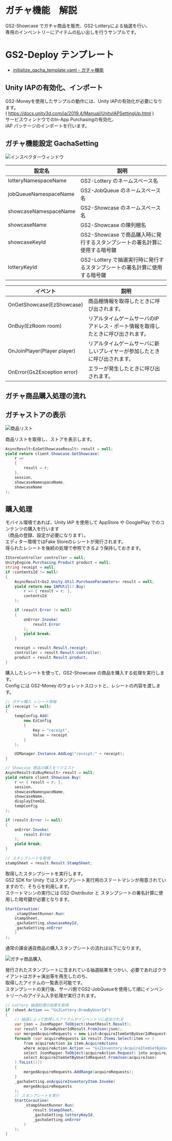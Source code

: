 # ガチャ機能　解説

GS2-Showcase でガチャ商品を販売、GS2-Lotteryによる抽選を行い、  
専用のインベントリーにアイテムの払い出しを行うサンプルです。

# GS2-Deploy テンプレート

- [initialize_gacha_template.yaml - ガチャ機能](../Templates/initialize_gacha_template.yaml)

## Unity IAPの有効化、インポート

GS2-Moneyを使用したサンプルの動作には、Unity IAPの有効化が必要になります。  
( https://docs.unity3d.com/ja/2019.4/Manual/UnityIAPSettingUp.html )  
サービスウィンドウでのIn-App Purchasingの有効化、  
IAP パッケージのインポートを行います。

## ガチャ機能設定 GachaSetting

![インスペクターウィンドウ](Gacha.png)

| 設定名 | 説明 |
|---|---|
| lotteryNamespaceName | GS2-Lottery のネームスペース名 |
| jobQueueNamespaceName | GS2-JobQueue のネームスペース名 |
| showcaseNamespaceName | GS2-Showcase のネームスペース名 |
| showcaseName | GS2-Showcase の陳列棚名 |
| showcaseKeyId | GS2-Showcase で商品購入時に発行するスタンプシートの署名計算に使用する暗号鍵 |
| lotteryKeyId | GS2-Lottery で抽選実行時に発行するスタンプシートの署名計算に使用する暗号鍵 |

| イベント | 説明 |
|---|---|
| OnGetShowcase(EzShowcase) | 商品棚情報を取得したときに呼び出されます。 |
| OnBuy(EzRoom room) | リアルタイムゲームサーバのIPアドレス・ポート情報を取得したときに呼び出されます。 |
| OnJoinPlayer(Player player) | リアルタイムゲームサーバに新しいプレイヤーが参加したときに呼び出されます。 |
| OnError(Gs2Exception error) | エラーが発生したときに呼び出されます。 |

## ガチャ商品購入処理の流れ

## ガチャストアの表示

![商品リスト](GachaList.png)

商品リストを取得し、ストアを表示します。
```c#
AsyncResult<EzGetShowcaseResult> result = null;
yield return client.Showcase.GetShowcase(
    r =>
    {
        result = r;
    },
    session,
    showcaseNamespaceName,
    showcaseName
);
```

## 購入処理

モバイル環境であれば、Unity IAP を使用して AppStore や GooglePlay でのコンテンツの購入を行います  
（商品の登録、設定が必要になります）。  
エディター環境ではFake Storeのレシートが発行されます。  
得られたレシートを後続の処理で参照できるよう保持しておきます。
```c#
IStoreController controller = null;
UnityEngine.Purchasing.Product product = null;
string receipt = null;
if (contentsId != null)
{
    AsyncResult<Gs2.Unity.Util.PurchaseParameters> result = null;
    yield return new IAPUtil().Buy(
        r => { result = r; },
        contentsId
    );

    if (result.Error != null)
    {
        onError.Invoke(
            result.Error
        );
        yield break;
    }

    receipt = result.Result.receipt;
    controller = result.Result.controller;
    product = result.Result.product;
}
```

購入したレシートを使って、GS2-Showcase の商品を購入する処理を実行します。  
Config には GS2-Money のウォレットスロットと、レシートの内容を渡します。
```c#
// ガチャ購入 レシート情報
if (receipt != null)
{
    tempConfig.Add(
        new EzConfig
        {
            Key = "receipt", 
            Value = receipt
        }
    );

    UIManager.Instance.AddLog("receipt:" + receipt);
}
```

```c#
// Showcase 商品の購入をリクエスト
AsyncResult<EzBuyResult> result = null;
yield return client.Showcase.Buy(
    r => { result = r; },
    session,
    showcaseNamespaceName,
    showcaseName,
    displayItemId,
    tempConfig
);

if (result.Error != null)
{
    onError.Invoke(
        result.Error
    );
    yield break;
}
                
// スタンプシートを取得
stampSheet = result.Result.StampSheet;
```
取得したスタンプシートを実行します。  
GS2 SDK for Unity ではスタンプシート実行用のステートマシンが用意されていますので、そちらを利用します。  
ステートマシンの実行には GS2-Distributor と スタンプシートの署名計算に使用した暗号鍵が必要となります。

```c#
StartCoroutine(
    _stampSheetRunner.Run(
    stampSheet,
    _gachaSetting.showcaseKeyId,
    _gachaSetting.onError
    )
);
```

通常の課金通貨商品の購入スタンプシートの流れは以下になります。

![ガチャ商品購入](GachaStore.png)

発行されたスタンプシートに含まれている抽選結果をつかい、必要であればクライアントはガチャ演出等を再生したのち、  
取得したアイテムの一覧表示可能です。  
スタンプシートの実行後、サーバ側でGS2-JobQueueを使用して順にインベントリーへのアイテム入手処理が実行されます。

```c#
// Lottery 抽選処理の結果を取得
if (sheet.Action == "Gs2Lottery:DrawByUserId")
{
    // 抽選によって取得したアイテムがインベントリに追加される
    var json = JsonMapper.ToObject(sheetResult.Result);
    var result = DrawByUserIdResult.FromJson(json);
    var mergedAcquireRequests = new List<AcquireItemSetByUserIdRequest>();
    foreach (var acquireRequests in result.Items.Select(item => (
        from acquireAction in item.AcquireActions 
        where acquireAction.Action == "Gs2Inventory:AcquireItemSetByUserId" 
        select JsonMapper.ToObject(acquireAction.Request) into acquireJson 
        select AcquireItemSetByUserIdRequest.FromJson(acquireJson)
    ).ToList()))
    {
        mergedAcquireRequests.AddRange(acquireRequests);
    }
    _gachaSetting.onAcquireInventoryItem.Invoke(
        mergedAcquireRequests
    );
    // スタンプシートを実行
    StartCoroutine(
        _stampSheetRunner.Run(
            result.StampSheet,
            _gachaSetting.lotteryKeyId,
            _gachaSetting.onError
        )
    );
}
```